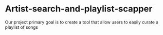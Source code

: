 # Artist-search-and-playlist-scapper
Our project primary goal is to create a tool that allow users to easily curate a playlist of songs 
